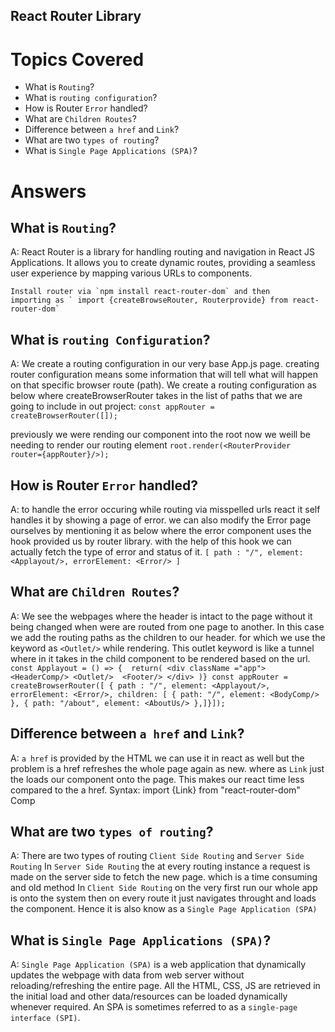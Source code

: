 ## React Router Library


# Topics Covered

- What is `Routing`?
- What is `routing configuration`?
- How is Router `Error` handled?
- What are `Children Routes`?
- Difference between `a href` and `Link`?
- What are two `types of routing`?
- What is `Single Page Applications (SPA)`?




# Answers


## What is `Routing`?
A: React Router is a library for handling routing and navigation in React JS Applications. It allows you to create dynamic routes, providing a seamless user experience by mapping various URLs to components.
    
    Install router via `npm install react-router-dom` and then 
    importing as ` import {createBrowseRouter, Routerprovide} from react-router-dom`



## What is `routing Configuration`?
A: We create a routing configuration in our very base App.js page. creating router configuration means some information that will tell what will happen on that specific browser route (path). We create a routing configuration as below where createBrowserRouter takes in the list of paths that we are going to include in out project:
    ```
        const appRouter = createBrowserRouter([]);
    ```

previously we were rending our component into the root now we weill be needing to render our routing element 
    ```
        root.render(<RouterProvider router={appRouter}/>);
    ```


## How is Router `Error` handled?
A: to handle the error occuring while routing via misspelled urls react it self handles it by showing a page of error. we can also modify the Error page ourselves by mentioning it as below where the error component uses the hook provided us by router library. with the help of this hook we can actually fetch the type of error and status of it.
    ```
        [ path : "/",
        element: <Applayout/>,
        errorElement: <Error/> ]   
    ```



## What are `Children Routes`?
A: We see the webpages where the header is intact to the page without it being changed when were are routed from one page to another. In this case we add the routing paths as the children to our header. for which we use the keyword as `<Outlet/>` while rendering. This outlet keyword is like a tunnel where in it takes in the child component to be rendered based on the url.
    ```
        const Applayout = () => { 
        return(
            <div className ="app">
                <HeaderComp/>
                <Outlet/> 
                <Footer/>
            </div>
        )}
        const appRouter = createBrowserRouter([
            {
                path : "/",
                element: <Applayout/>,
                errorElement: <Error/>,
                children: [
                    {
                        path: "/",
                        element: <BodyComp/>
                    },
                    {
                        path: "/about",
                        element: <AboutUs/>
                    },]}]);
    ``` 


## Difference between `a href` and `Link`?
A: `a href` is provided by the HTML we can use it in react as well but the problem is a href refreshes the whole page again as new. where as `Link` just the loads our component onto the page. This makes our react time less compared to the a href.
    Syntax: import {Link} from "react-router-dom"
            <Link to="/comnponentName">Comp</Link>



## What are two `types of routing`?
A: There are two types of routing `Client Side Routing` and `Server Side Routing`
In `Server Side Routing` the at every routing instance a request is made on the server side to fetch the new page. which is a time consuming and old method
In `Client Side Routing` on the very first run our whole app is onto the system then on every route it just navigates throught and loads the component. Hence it is also know as a `Single Page Application (SPA)`


## What is `Single Page Applications (SPA)`?
A: `Single Page Application (SPA)` is a web application that dynamically updates the webpage with data from web server without reloading/refreshing the entire page. All the HTML, CSS, JS are retrieved in the initial load and other data/resources can be loaded dynamically whenever required. An SPA is sometimes referred to as a `single-page interface (SPI)`.